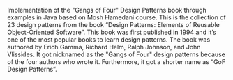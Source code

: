Implementation of the "Gangs of Four" Design Patterns book through examples in Java based on Mosh Hamedani course.  This is the collection of 23 design patterns from the book “Design Patterns: Elements of Reusable Object-Oriented Software”. This book was first published in 1994 and it’s one of the most popular books to learn design patterns. The book was authored by Erich Gamma, Richard Helm, Ralph Johnson, and John Vlissides. It got nicknamed as the "Gangs of Four" design patterns because of the four authors who wrote it. Furthermore, it got a shorter name as “GoF Design Patterns”.
